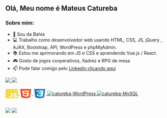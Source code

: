 ## Olá, Meu nome é Mateus Catureba
### Sobre mim:
- 🏡 Sou da Bahia
- 💻 Trabalho como desenvolvedor web usando HTML, CSS, JS, jQuery , AJAX, Bootstrap, API, WordPress e phpMyAdmin.
- 📚 Estou me aprimorando em JS e CSS e aprendendo Vue.js / React.
- 🎮 Gosto de jogos cooperativos, Xadrez e RPG de mesa
- 📫 Pode falar comigo pelo <a href="https://linkedin.com/in/catureba">Linkedin clicando aqui</a>

<div>
  <a href="https://github.com/catureba">
  <img height="150em" src="https://github-readme-stats.vercel.app/api?username=catureba&show_icons=true&theme=dark&include_all_commits=true&count_private=true"/>
  <img height="150em" src="https://github-readme-stats.vercel.app/api/top-langs/?username=catureba&layout=compact&langs_count=7&theme=dark"/>
</div>
<div style="display: inline_block"><br>
  <img align="center" alt="catureba-Js" height="30" width="40" src="https://raw.githubusercontent.com/devicons/devicon/master/icons/javascript/javascript-plain.svg">
  <img align="center" alt="catureba-HTML" height="30" width="40" src="https://raw.githubusercontent.com/devicons/devicon/master/icons/html5/html5-original.svg">
  <img align="center" alt="catureba-CSS" height="30" width="40" src="https://raw.githubusercontent.com/devicons/devicon/master/icons/css3/css3-original.svg">
  <img align="center" alt="catureba-WordPress" height="30" width="40" src="https://cdn.jsdelivr.net/gh/devicons/devicon/icons/wordpress/wordpress-plain.svg">
  <img align="center" alt="catureba-MySQL" height="30" width="40" src="https://cdn.jsdelivr.net/gh/devicons/devicon/icons/mysql/mysql-original.svg">
  </div>
  
## 
  
  <div>
  <a href = "mailto:caturebadev@gmail.com"><img src="https://img.shields.io/badge/-Gmail-%23333?style=for-the-badge&logo=gmail&logoColor=white" target="_blank"></a>
  <a href="https://www.linkedin.com/in/catureba" target="_blank"><img src="https://img.shields.io/badge/-LinkedIn-%230077B5?style=for-the-badge&logo=linkedin&logoColor=white" target="_blank"></a> 

  </div>

